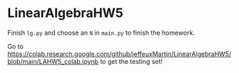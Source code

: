 # LinearAlgebraHW5

Finish `lg.py` and choose an `N` in `main.py` to finish the homework.

Go to https://colab.research.google.com/github/jeffeuxMartin/LinearAlgebraHW5/blob/main/LAHW5_colab.ipynb to get the testing set!

